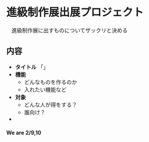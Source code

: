# 進級制作展出展プロジェクト
　進級制作展に出すものについてザックリと決める

## 内容
- **タイトル**
    「」
- **機能**
    - どんなものを作るのか
    - 入れたい機能など
- **対象**
    - どんな人が得をする？
    - 誰向け？
- 

#### We are 2/9,10